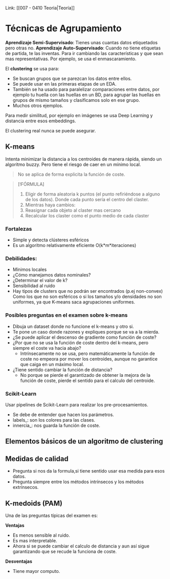 Link: [[007 - 0410 Teoria|Teoría]]


# Técnicas de Agrupamiento

**Aprendizaje Semi-Supervisado**: Tienes unas cuantas datos etiquetados pero otras no.
**Aprendizaje Auto-Supervisado**: Cuando no tiene etiquetas de partida, te las inventas. Para ir cambiando las características y que sean mas representativas. Por ejemplo, se usa el enmascaramiento. 

El **clustering** se usa para:
- Se buscan grupos que se parezcan los datos entre ellos. 
- Se puede usar en las primeras etapas de un EDA.
- También se ha usado para paralelizar comparaciones entre datos, por ejemplo tu huella con las huellas en un BD, para agrupar las huellas en grupos de mismo tamaños y clasificamos solo en ese grupo.
- Muchos otros ejemplos.

Para medir similitud, por ejemplo en imágenes se usa Deep Learning y distancia entre esos embeddings.

El clustering real nunca se puede asegurar.

## K-means

Intenta minimizar la distancia a los centroides de manera rápida, siendo un algoritmo buzzy. Pero tiene el riesgo de caer en un mínimo local.

> No se aplica de forma explicita la función de coste. 


> [!FÓRMULA]
> 1. Eligir de forma aleatoria k puntos (el punto refiriéndose a alguno de los datos). Donde cada punto sería el centro del claster.
> 2. Mientras haya cambios:
> 	1. Reasignar cada objeto al claster mas cercano
> 	2. Recalcular los claster como el punto medio de cada claster

### Fortalezas
- Simple y detecta clústeres esféricos
- Es un algoritmo relativamente eficiente
  O(k\*m\*iteraciones)
### Debilidades:
- Mínimos locales
- ¿Cómo manejamos datos nominales?
- ¿Determinar el valor de k?
-  Sensibilidad al ruido
- Hay tipos de clusters que no podrán ser encontrados (p.ej non-convex) Como los que no son esféricos o si los tamaños y/o densidades no son uniformes, ya que K-means saca agrupaciones uniformes.


### Posibles preguntas en el examen sobre k-means
- Dibuja un dataset donde no funcione el k-means y otro si.
- Te pone un caso donde razones y expliques porque se va a la mierda.
- ¿Se puede aplicar el descenso de gradiente como función de coste?
- ¿Por que no se usa la función de coste dentro del k-means, pero siempre el coste va hacia abajo?
	- Intrínsecamente no se usa, pero matemáticamente la función de coste no empeora por mover los centroides, aunque no garantice que caiga en un máximo local.
- ¿Tiene sentido cambiar la función de distancia? 
	- No porque se pierde el garantizado de obtener la mejora de la función de coste, pierde el sentido para el calculo del centroide.


### Scikit-Learn
Usar pipelines de Scikit-Learn para realizar los pre-procesamientos.
- Se debe de entender que hacen los parámetros.
- labels_: son los colores para las clases.
- innercia_: nos guarda la función de coste.

## Elementos básicos de un algoritmo de clustering


## Medidas de calidad
- Pregunta si nos da la formula,si tiene sentido usar esa medida para esos datos.
- Pregunta siempre entre los métodos intrínsecos y los métodos extrínsecos.

## K-medoids (PAM)
Una de las preguntas típicas del examen es:

**Ventajas**
- Es menos sensible al ruido.
- Es mas interpretable.
- Ahora si se puede cambiar el calculo de distancia y aun así sigue garantizando que se recude la funciona de coste.

**Desventajas**
- Tiene mayor computo.